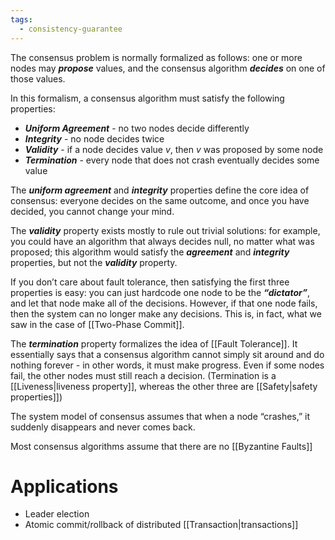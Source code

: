 ```yaml
---
tags:
  - consistency-guarantee
---
```

The consensus problem is normally formalized as follows: one or more nodes may ***propose*** values, and the consensus algorithm ***decides*** on one of those values.

In this formalism, a consensus algorithm must satisfy the following properties:
- ***Uniform Agreement*** - no two nodes decide differently
- ***Integrity*** - no node decides twice
- ***Validity*** - if a node decides value $v$, then $v$ was proposed by some node
- ***Termination*** - every node that does not crash eventually decides some value

The ***uniform agreement*** and ***integrity*** properties define the core idea of consensus: everyone decides on the same outcome, and once you have decided, you cannot change your mind. 

The ***validity*** property exists mostly to rule out trivial solutions: for example, you could have an algorithm that always decides null, no matter what was proposed; this algorithm would satisfy the ***agreement*** and ***integrity*** properties, but not the ***validity*** property.

If you don’t care about fault tolerance, then satisfying the first three properties is easy: you can just hardcode one node to be the ***“dictator”***, and let that node make all of the decisions. However, if that one node fails, then the system can no longer make any decisions. This is, in fact, what we saw in the case of [[Two-Phase Commit]].

The ***termination*** property formalizes the idea of [[Fault Tolerance]]. It essentially says that a consensus algorithm cannot simply sit around and do nothing forever - in other words, it must make progress. Even if some nodes fail, the other nodes must still reach a decision. (Termination is a [[Liveness|liveness property]], whereas the other three are [[Safety|safety properties]])

The system model of consensus assumes that when a node “crashes,” it suddenly disappears and never comes back.

Most consensus algorithms assume that there are no [[Byzantine Faults]]
# Applications
- Leader election
- Atomic commit/rollback of distributed [[Transaction|transactions]]